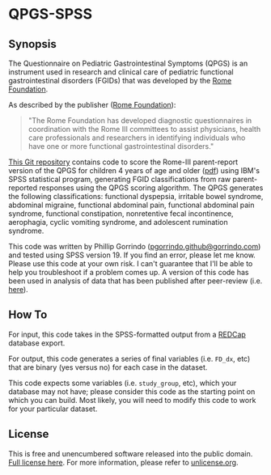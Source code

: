 QPGS-SPSS
========

## Synopsis

The Questionnaire on Pediatric Gastrointestinal Symptoms (QPGS) is an instrument used in research and clinical care of pediatric functional gastrointestinal disorders (FGIDs) that was developed by the [Rome Foundation](http://www.romecriteria.org). 

As described by the publisher ([Rome Foundation](http://www.romecriteria.org/questionnaires)):

> "The Rome Foundation has developed diagnostic questionnaires in coordination with the Rome III committees 
> to assist physicians, health care professionals and researchers in identifying individuals 
> who have one or more functional gastrointestinal disorders."

[This Git repository](https://github.com/pgorrindo/QPS-SPSS) contains code to score the Rome-III parent-report version of the QPGS for children 4 years of age and older ([pdf](http://www.romecriteria.org/pdfs/pediatricq.pdf)) using IBM's SPSS statistical program, generating FGID classifications from raw parent-reported responses using the QPGS scoring algorithm. The QPGS generates the following classifications: functional dyspepsia, irritable bowel syndrome, abdominal migraine, functional abdominal pain, functional abdominal pain syndrome, functional constipation, nonretentive fecal incontinence, aerophagia, cyclic vomiting syndrome, and adolescent rumination syndrome.

This code was written by Phillip Gorrindo (pgorrindo.github@gorrindo.com) and tested using SPSS version 19. If you find an error, please let me know. Please use this code at your own risk. I can't guarantee that I'll be able to help you troubleshoot if a problem comes up. A version of this code has been used in analysis of data that has been published after peer-review (i.e. [here](http://gorrindo.com/phillip/professional-portfolio/2012/04/gastrointestinal-dysfunction-in-autism-parental-report-clinical-evaluation-and-associated-factors.html)).


## How To

For input, this code takes in the SPSS-formatted output from a [REDCap](http://www.project-redcap.org) database export.

For output, this code generates a series of final variables (i.e. `FD_dx`, etc) that are binary (yes versus no) for each case in the dataset.

This code expects some variables (i.e. `study_group`, etc), which your database may not have; please consider this code as the starting point on which you can build. Most likely, you will need to modify this code to work for your particular dataset.


## License

This is free and unencumbered software released into the public domain. [Full license here](https://github.com/pgorrindo/QPGS-SPSS/blob/master/UNLICENSE). For more information, please refer to [unlicense.org](http://unlicense.org/).

